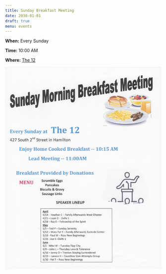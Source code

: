 ```yaml
---
title: Sunday Breakfast Meeting
date: 2030-01-01
draft: true
menu: events
---
```


**When:** Every Sunday
<!--more-->

**Time:** 10:00 AM

**Where:** [The 12](/meetings/the-12/)

![Flyer](/events/sunday-breakfast/flyer.jpg)
